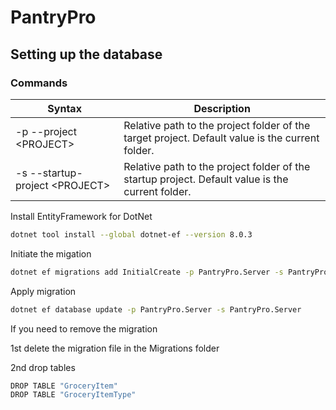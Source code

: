 # PantryPro

## Setting up the database

### Commands

| Syntax                          | Description                                                                                      |
| ------------------------------- | ------------------------------------------------------------------------------------------------ |
| -p --project \<PROJECT>         | Relative path to the project folder of the target project. Default value is the current folder.  |
| -s --startup-project \<PROJECT> | Relative path to the project folder of the startup project. Default value is the current folder. |

Install EntityFramework for DotNet

```bash
dotnet tool install --global dotnet-ef --version 8.0.3
```

Initiate the migation

```bash
dotnet ef migrations add InitialCreate -p PantryPro.Server -s PantryPro.Server --output-dir Migrations --context PantryProAppContext
```

Apply migration

```bash
dotnet ef database update -p PantryPro.Server -s PantryPro.Server
```

If you need to remove the migration

1st delete the migration file in the Migrations folder

2nd drop tables

```bash
DROP TABLE "GroceryItem"
DROP TABLE "GroceryItemType"
```
